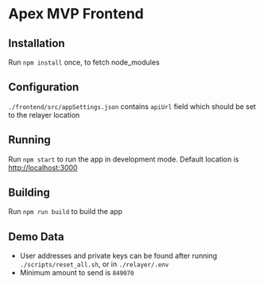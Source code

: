 # Apex MVP Frontend

## Installation

Run `npm install` once, to fetch node_modules

## Configuration

`./frontend/src/appSettings.json` contains `apiUrl` field which should be set to the relayer location 

## Running

Run `npm start` to run the app in development mode. Default location is [http://localhost:3000](http://localhost:3000)

## Building

Run `npm run build` to build the app

## Demo Data

- User addresses and private keys can be found after running `./scripts/reset_all.sh`, or in `./relayer/.env`
- Minimum amount to send is `849070`
